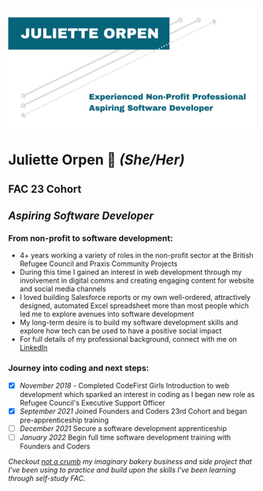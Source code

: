 ![Name Banner](https://github.com/julietteorpen/julietteorpen/blob/main/images/Readme%20tech%20cv%20co-ord.png)

# Juliette Orpen 💫 *(She/Her)*
## FAC 23 Cohort 
## *Aspiring Software Developer* 

### From non-profit to software development:
* 4+ years working a variety of roles in the non-profit sector at the British Refugee Council and Praxis Community Projects
* During this time I gained an interest in web development through my involvement in digital comms and creating engaging content for website and social media channels 
* I loved building Salesforce reports or my own well-ordered, attractively designed, automated Excel spreadsheet more than most people which led me to explore avenues into software development
* My long-term desire is to build my software development skills and explore how tech can be used to have a positive social impact
* For full details of my professional background, connect with me on [LinkedIn](https://www.linkedin.com/in/juliette-orpen/)

### Journey into coding and next steps:
- [x] *November 2018* - Completed CodeFirst Girls Introduction to web development which sparked an interest in coding as I began new role as Refugee Council's Executive Support Officer
- [x] *September 2021* Joined Founders and Coders 23rd Cohort and began pre-apprenticeship training 
- [ ] *December 2021* Secure a software development apprenticeship 
- [ ] *January 2022* Begin full time software development training with Founders and Coders 

*Checkout [not a crumb](https://julietteorpen.github.io/not_a_crumb/) my imaginary bakery business and side project that I've been using to practice and build upon the skills I've been learning through self-study FAC.*

